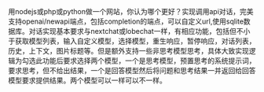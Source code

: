 用nodejs或php或python做一个网站，你认为哪个更好？实现调用api对话，完美支持openai/newapi端点，包括completion的端点，可以自定义url,使用sqlite数据库。对话实现基本要求与nextchat或lobechat一样，有相应功能，包括但不小于获取模型列表，输入自定义模型，选择模型，重生响应，暂停响应，对话列表，历史，上下文，图片标题等。但是额外支持一些非思考模型思考，具体大致实现逻辑为勾选此功能后要求选择两个模型，一个是思考模型，预置思考的系统提示词，要求思考，但不给出结果，一个是回答模型然后将问题和思考结果一并返回给回答模型要求提供结果。两个模型可以一样可以不一样。
